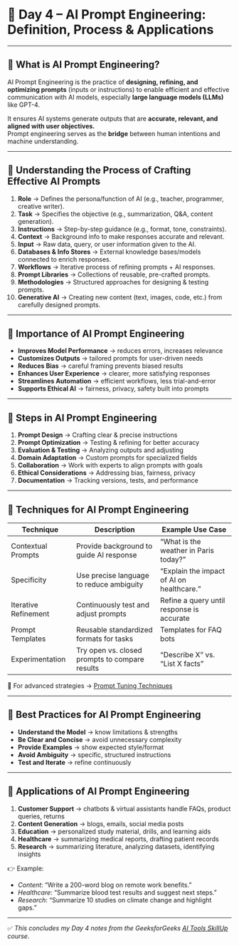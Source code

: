 # 📘 Day 4 – AI Prompt Engineering: Definition, Process & Applications  

---

## 🔹 What is AI Prompt Engineering?  
AI Prompt Engineering is the practice of **designing, refining, and optimizing prompts** (inputs or instructions) to enable efficient and effective communication with AI models, especially **large language models (LLMs)** like GPT-4.  

It ensures AI systems generate outputs that are **accurate, relevant, and aligned with user objectives.**  
Prompt engineering serves as the **bridge** between human intentions and machine understanding.  

---

## 🔹 Understanding the Process of Crafting Effective AI Prompts  

1. **Role** → Defines the persona/function of AI (e.g., teacher, programmer, creative writer).  
2. **Task** → Specifies the objective (e.g., summarization, Q&A, content generation).  
3. **Instructions** → Step-by-step guidance (e.g., format, tone, constraints).  
4. **Context** → Background info to make responses accurate and relevant.  
5. **Input** → Raw data, query, or user information given to the AI.  
6. **Databases & Info Stores** → External knowledge bases/models connected to enrich responses.  
7. **Workflows** → Iterative process of refining prompts + AI responses.  
8. **Prompt Libraries** → Collections of reusable, pre-crafted prompts.  
9. **Methodologies** → Structured approaches for designing & testing prompts.  
10. **Generative AI** → Creating new content (text, images, code, etc.) from carefully designed prompts.  

---

## 🔹 Importance of AI Prompt Engineering  

- **Improves Model Performance** → reduces errors, increases relevance  
- **Customizes Outputs** → tailored prompts for user-driven needs  
- **Reduces Bias** → careful framing prevents biased results  
- **Enhances User Experience** → clearer, more satisfying responses  
- **Streamlines Automation** → efficient workflows, less trial-and-error  
- **Supports Ethical AI** → fairness, privacy, safety built into prompts  

---

## 🔹 Steps in AI Prompt Engineering  

1. **Prompt Design** → Crafting clear & precise instructions  
2. **Prompt Optimization** → Testing & refining for better accuracy  
3. **Evaluation & Testing** → Analyzing outputs and adjusting  
4. **Domain Adaptation** → Custom prompts for specialized fields  
5. **Collaboration** → Work with experts to align prompts with goals  
6. **Ethical Considerations** → Addressing bias, fairness, privacy  
7. **Documentation** → Tracking versions, tests, and performance  

---

## 🔹 Techniques for AI Prompt Engineering  

| **Technique**        | **Description**                                | **Example Use Case** |
|-----------------------|------------------------------------------------|-----------------------|
| Contextual Prompts    | Provide background to guide AI response         | “What is the weather in Paris today?” |
| Specificity           | Use precise language to reduce ambiguity        | “Explain the impact of AI on healthcare.” |
| Iterative Refinement  | Continuously test and adjust prompts            | Refine a query until response is accurate |
| Prompt Templates      | Reusable standardized formats for tasks         | Templates for FAQ bots |
| Experimentation       | Try open vs. closed prompts to compare results  | “Describe X” vs. “List X facts” |

📌 For advanced strategies → [Prompt Tuning Techniques](#)  

---

## 🔹 Best Practices for AI Prompt Engineering  

- **Understand the Model** → know limitations & strengths  
- **Be Clear and Concise** → avoid unnecessary complexity  
- **Provide Examples** → show expected style/format  
- **Avoid Ambiguity** → specific, structured instructions  
- **Test and Iterate** → refine continuously  

---

## 🔹 Applications of AI Prompt Engineering  

1. **Customer Support** → chatbots & virtual assistants handle FAQs, product queries, returns  
2. **Content Generation** → blogs, emails, social media posts  
3. **Education** → personalized study material, drills, and learning aids  
4. **Healthcare** → summarizing medical reports, drafting patient records  
5. **Research** → summarizing literature, analyzing datasets, identifying insights  

👉 Example:  
- *Content*: “Write a 200-word blog on remote work benefits.”  
- *Healthcare*: “Summarize blood test results and suggest next steps.”  
- *Research*: “Summarize 10 studies on climate change and highlight gaps.”  

---

✅ *This concludes my Day 4 notes from the GeeksforGeeks [AI Tools SkillUp](https://www.geeksforgeeks.org/batch/skill-up-ai-tools?tab=Chapters) course.*  
